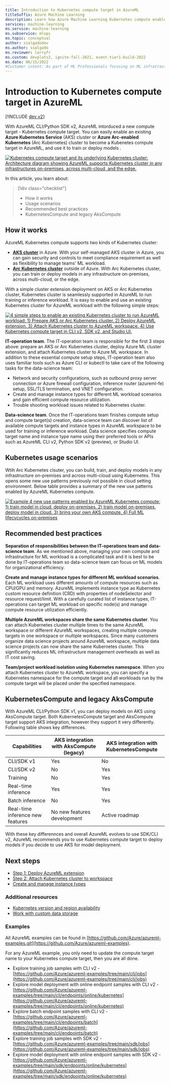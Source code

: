 ```yaml
---
title: Introduction to Kubernetes compute target in AzureML
titleSuffix: Azure Machine Learning
description: Learn how Azure Machine Learning Kubernetes compute enable AzureML across different infrastructures in cloud and on-premises
services: machine-learning
ms.service: machine-learning
ms.subservice: mlops
ms.topic: conceptual
author: ssalgadodev
ms.author: ssalgado
ms.reviewer: larryfr
ms.custom: devplatv2, ignite-fall-2021, event-tier1-build-2022
ms.date: 06/15/2022
#Customer intent: As part of ML Professionals focusing on ML infratrasture setup using self-managed compute, I want to understand what Kubernetes compute target is and why do I need it.
---
```


# Introduction to Kubernetes compute target in AzureML

[!INCLUDE [dev v2](../../includes/machine-learning-dev-v2.md)]

With AzureML CLI/Python SDK v2, AzureML intorduced a new compute target - Kubernetes compute target. You can easily enable an existing **Azure Kubernetes Service** (AKS) cluster or **Azure Arc-enabled Kubernetes** (Arc Kubernetes) cluster to become a Kubenetes compute target in AzureML, and use it to train or deploy models . 

 [![Kubernetes compute target and its underlying Kubernetes cluster: Architecture diagram showing AzureML supports Kubernetes cluster in any infrastructures on-premises, across multi-cloud, and the edge.](./media/how-to-attach-arc-kubernetes/machine-learning-anywhere-overview.png)](./media/how-to-attach-arc-kubernetes/machine-learning-anywhere-overview.png)
 
In this article, you learn about:
> [!div class="checklist"]
> * How it works
> * Usage scenarios
> * Recommended best practices
> * KubernetesCompute and legacy AksCompute

## How it works

AzureML Kubernetes compute supports two kinds of Kubernetes cluster:
* **[AKS cluster](https://azure.microsoft.com/services/kubernetes-service/)** in Azure. With your self-managed AKS cluster in Azure, you can gain security and controls to meet compliance requirement as well as flexibility to manage teams' ML workload.
* **[Arc Kubernetes cluster](../azure-arc/kubernetes/overview.md)** outside of Azure. With Arc Kubernetes cluster, you can train or deploy models in any infrastructure on-premises, across multi-cloud, or the edge. 

With a simple cluster extension deployment on AKS or Arc Kubernetes cluster, Kubernetes cluster is seamlessly supported in AzureML to run training or inference workload. It is easy to enable and use an existing Kubernetes cluster for AzureML workload with the following simple steps:

 [![4 simple steps to enable an existing Kubernetes cluster to run AzureML workload: 1) Prepare AKS or Arc Kubernetes cluster. 2) Deploy AzureML extension. 3) Attach Kubernetes cluster to AzureML workspace. 4) Use Kubernetes compute target in CLI v2, SDK v2, and Studio UI.](./media/how-to-attach-arc-kubernetes/simple-steps.png)](./media/how-to-attach-arc-kubernetes/simple-steps.png)

**IT-operation team**. The IT-operation team is responsible for the first 3 steps above: prepare an AKS or Arc Kubernetes cluster, deploy Azure ML cluster extension, and attach Kubernetes cluster to Azure ML workspace. In addition to these essential compute setup steps, IT-operation team also uses familiar tools such as Azure CLI or kubectl to take care of the following tasks for the data-science team:

- Network and security configurations, such as outbound proxy server connection or Azure firewall configuration, inference router (azureml-fe) setup, SSL/TLS termination, and VNET configuration.
- Create and manage instance types for different ML workload scenarios and gain efficient compute resource utilization.
- Trouble shooting workload issues related to Kubernetes cluster.

**Data-science team**. Once the IT-operations team finishes compute setup and compute target(s) creation, data-science team can discover list of available compute targets and instance types in AzureML workspace to be used for training or inference workload. Data science specifies compute target name and instance type name using their preferred tools or APIs such as AzureML CLI v2, Python SDK v2 (preview), or Studio UI.

## Kubernetes usage scenarios

Wtih Arc Kubernetes clsuter, you can build, train, and deploy models in any infrastructure on-premises and across multi-cloud using Kubernetes. This opens some new use patterns previously not possible in cloud setting environment. Below table provides a summary of the new use patterns enabled by AzureML Kubernetes compute.

[![Example 4 new use patterns enabled by AzureML Kubernetes compute: 1) train model in cloud, deploy on-premises. 2) train model on-premises, deploy model in cloud. 3) bring your own AKS compute. 4) Full ML lifecycycles on-premises](./media/how-to-attach-arc-kubernetes/k8s-scenarios.png)](./media/how-to-attach-arc-kubernetes/k8s-scenarios.png)

## Recommended best practices

**Separation of responsibilities between the IT-operations team and data-science team**. As we mentioned above, managing your own compute and infrastructure for ML workload is a complicated task and it is best to be done by IT-operations team so data-science team can focus on ML models for organizational efficiency.

**Create and manage instance types for different ML workload scenarios**. Each ML workload uses different amounts of compute resources such as CPU/GPU and memory. AzureML implements instance type as Kubernetes custom resource definition (CRD) with properties of nodeSelector and resource request/limit. With a carefully curated list of instance types, IT-operations can target ML workload on specific node(s) and manage compute resource utilization efficiently.

**Multiple AzureML workspaces share the same Kubernetes cluster**. You can attach Kubernetes cluster multiple times to the same AzureML workspace or different AzureML workspaces, creating multiple compute targets in one workspace or multiple workspaces. Since many customers organize data science projects around AzureML workspace, multiple data science projects can now share the same Kubernetes cluster. This significantly reduces ML infrastructure management overheads as well as IT cost saving.

**Team/project workload isolation using Kubernetes namespace**. When you attach Kubernetes cluster to AzureML workspace, you can specify a Kubernetes namespace for the compute target and all workloads run by the compute target will be placed under the specified namespace.

## KubernetesCompute and legacy AksCompute

With AzureML CLI/Python SDK v1, you can deploy models on AKS using AksCompute target. Both KubernetesCompute target and AksCompute target support AKS integration, however they support it very differently. Following table shows key differences.

|Capabilities  |AKS integration with AksCompute (legacy)  |AKS integration with KubernetesCompute|
|--|--|--|
|CLI/SDK v1 | Yes | No|
|CLI/SDK v2 | No | Yes|
|Training | No | Yes|
|Real-time inference | Yes | Yes |
|Batch inference | No | Yes |
|Real-time inference new features | No new features development | Active roadmap |

With these key differennces and overall AzureML evolves to use SDK/CLI v2, AzureML recommends you to use Kubernetes compute target to deploy models if you decide to use AKS for model deployment.

## Next steps

- [Step 1: Deploy AzureML extension](k8s-deploy-azureml-extension.md)
- [Step 2: Attach Kubernetes cluster to workspace](k8s-attach-to-workspace.md)
- [Create and manage instance types](k8s-instance-types.md)

### Additional resources

- [Kubernetes version and region availability](./reference-kubernetes.md#supported-kubernetes-version-and-region)
- [Work with custom data storage](./reference-kubernetes.md#azureml-jobs-connect-with-custom-data-storage)


### Examples

All AzureML examples can be found in [https://github.com/Azure/azureml-examples.git](https://github.com/Azure/azureml-examples).

For any AzureML example, you only need to update the compute target name to your Kubernetes compute target, then you are all done. 
* Explore training job samples with CLI v2 - [https://github.com/Azure/azureml-examples/tree/main/cli/jobs](https://github.com/Azure/azureml-examples/tree/main/cli/jobs)
* Explore model deployment with online endpoint samples with CLI v2 - [https://github.com/Azure/azureml-examples/tree/main/cli/endpoints/online/kubernetes](https://github.com/Azure/azureml-examples/tree/main/cli/endpoints/online/kubernetes)
* Explore batch endpoint samples with CLI v2 - [https://github.com/Azure/azureml-examples/tree/main/cli/endpoints/batch](https://github.com/Azure/azureml-examples/tree/main/cli/endpoints/batch)
* Explore training job samples with SDK v2 -[https://github.com/Azure/azureml-examples/tree/main/sdk/jobs](https://github.com/Azure/azureml-examples/tree/main/sdk/jobs)
* Explore model deployment with online endpoint samples with SDK v2 -[https://github.com/Azure/azureml-examples/tree/main/sdk/endpoints/online/kubernetes](https://github.com/Azure/azureml-examples/tree/main/sdk/endpoints/online/kubernetes)
